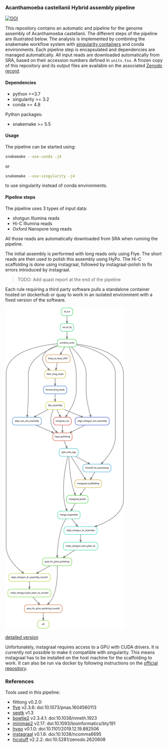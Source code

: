 ### Acanthamoeba castellanii Hybrid assembly pipeline



[![DOI](https://zenodo.org/badge/DOI/10.5281/zenodo.5541742.svg)](https://doi.org/10.5281/zenodo.5541742)



This repository contains an automatic and pipeline for the genome assembly of Acanthamoeba castellanii. The different steps of the pipeline are illustrated below.
The analysis is implemented by combining the snakemake workflow system with [singularity containers](https://snakemake.readthedocs.io/en/stable/snakefiles/deployment.html#singularity) and conda environments. Each pipeline step is encapsulated and dependencies are managed automatically.
All input reads are downloaded automatically from SRA, based on their accession numbers defined in `units.tsv`. A frozen copy of this repository and its output files are available on the associated [Zenodo record](https://doi.org/10.5281/zenodo.5507417).

#### Dependencies

 * python >=3.7
 * singularity >= 3.2
 * conda >= 4.8

Python packages:

 * snakemake >= 5.5

#### Usage

The pipeline can be started using:

```bash
snakemake --use-conda -j4
```
or

```bash
snakemake --use-singularity -j4
```
to use singularity instead of conda environments.

#### Pipeline steps

The pipeline uses 3 types of input data:
 * shotgun Illumina reads
 * Hi-C Illumina reads
 * Oxford Nanopore long reads

All those reads are automatically downloaded from SRA when running the pipeline.

The initial assembly is performed with long reads only using Flye. The short reads are then used to polish this assembly using HyPo. The Hi-C scaffolding is done using instagraal, followed by instagraal-polish to fix errors introduced by instagraal.

>TODO: Add quast report at the end of the pipeline

Each rule requiring a third party software pulls a standalone container hosted on dockerhub or quay to work in an isolated environment with a fixed version of the software.

![image](doc/rulegraph.svg)

[detailed version](doc/filegraph.svg)

Unfortunately, instagraal requires access to a GPU with CUDA drivers. It is currently not possible to make it compatible with singularity. This means instagraal has to be installed on the host machine for the scaffolding to work. It can also be run via docker by following instructions on the [official repository](https://github.com/koszullab/instaGRAAL).

### References
Tools used in this pipeline:
 * filtlong v0.2.0: 
 * [flye](https://github.com/fenderglass/Flye/) v2.3.6: doi:10.1073/pnas.1604560113
 * [seqtk](https://github.com/lh3/seqtk) v1.3
 * [bowtie2](https://github.com/BenLangmead/bowtie2) v2.3.4.1: doi:10.1038/nmeth.1923
 * [minimap2](https://github.com/lh3/minimap2) v2.17: doi:10.1093/bioinformatics/bty191
 * [hypo](https://github.com/kensung-lab/hypo) v0.1.0: doi:10.1101/2019.12.19.882506
 * [instagraal](https://github.com/koszullab/instaGRAAL) v0.1.6: doi:10.1038/ncomms6695
 * [hicstuff](https://github.com/koszullab/hicstuff) v2.2.2: doi:10.5281/zenodo.2620608
